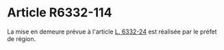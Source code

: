 # Article R6332-114

  
La mise en demeure prévue à l'article [L. 6332-24][1] est réalisée par le préfet de région.

 [1]: /affichCodeArticle.do?cidTexte=LEGITEXT000006072050&idArticle=LEGIARTI000006904366&dateTexte=&categorieLien=cid